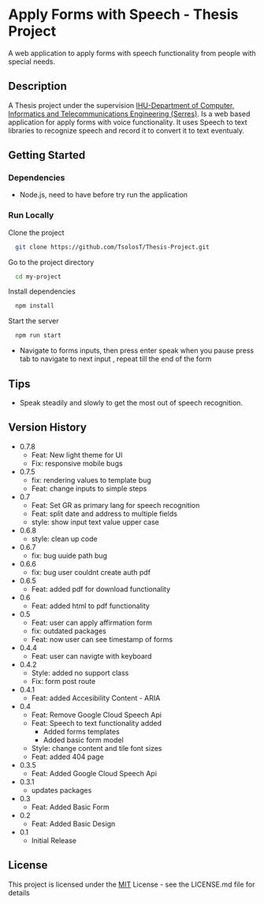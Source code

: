 # Apply Forms with Speech - Thesis Project

A web application to apply forms with speech functionality from people with special needs.

## Description

A Thesis project under the supervision [IHU-Department of Computer, Informatics and Telecommunications Engineering (Serres)](http://ict.ihu.gr/). Is a web based application for apply forms with voice functionality. It uses Speech to text libraries to recognize speech and record it to convert it to text eventualy.

## Getting Started

### Dependencies

* Node.js, need to have before try run the application

### Run Locally

Clone the project

```bash
  git clone https://github.com/TsolosT/Thesis-Project.git
```

Go to the project directory

```bash
  cd my-project
```

Install dependencies

```bash
  npm install
```

Start the server

```bash
  npm run start
```
* Navigate to forms inputs, then press enter speak when you pause press tab to navigate to next input , repeat till the end of the form

## Tips

* Speak steadily and slowly to get the most out of speech recognition.

## Version History

* 0.7.8
    * Feat: New light theme for UI
    * Fix: responsive mobile bugs
* 0.7.5
    * fix:  rendering values to template bug
    * Feat: change inputs to simple steps
* 0.7
    * Feat: Set GR as primary lang for speech recognition
    * Feat: split date and address to multiple fields
    * style: show input text value upper case
* 0.6.8
    * style: clean up code
* 0.6.7
    * fix: bug uuide path bug
* 0.6.6
    * fix: bug user couldnt create auth pdf
* 0.6.5
    * Feat: added  pdf for download functionality
* 0.6
    * Feat: added html to pdf functionality
* 0.5
    * Feat: user can apply affirmation form 
    * fix: outdated packages
    * Feat: now user can see timestamp of forms
* 0.4.4
    * Feat: user can navigte with keyboard 
* 0.4.2
    * Style: added no support class 
    * Fix: form post route
* 0.4.1
    * Feat: added Accesibility Content - ARIA
* 0.4
    * Feat: Remove Google Cloud Speech Api
    * Feat: Speech to text functionality added
        - Added forms templates
        - Added basic form model
    * Style: change content and tile  font sizes
    * Feat: added 404 page   
* 0.3.5
    * Feat: Added Google Cloud Speech Api
* 0.3.1
    * updates packages
* 0.3
    * Feat: Added Basic Form
* 0.2
    * Feat: Added Basic Design 
* 0.1
    * Initial Release
## License

This project is licensed under the [MIT](https://github.com/TsolosT/Thesis-Project/blob/main/LICENSE) License - see the LICENSE.md file for details
